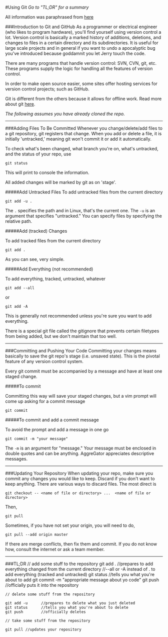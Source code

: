 #Using Git
*Go to "TL;DR" for a summary*

All information was paraphrased from [here](http://www.github.com/getting-started "GitHub")

###Introduction to Git and GitHub
As a programmer or electrical engineer (who likes to program hardware), you'll find yourself using version control a lot.
Version control is basically a marked history of additions, deletions, and changes to files in a certain directory and its subdirectories.
It is useful for large scale projects and in general if you want to undo a apocalyptic bug you've introduced because goddamnit you let Jerry touch the code.

There are many programs that handle version control: SVN, CVN, git, etc.
These programs supply the logic for handling all the features of version control.

In order to make open source easier, some sites offer hosting services for version control projects; such as GitHub.

Git is different from the others because it allows for offline work.
Read more about git [here](http://git-scm.com/about).

_The following assumes you have already cloned the repo._

----------------------------------------------------------
###Adding Files To Be Committed
Whenever you change/delete/add files to a git repository, git registers that change. When you add or delete a file, it is initially 'untracked,' meaning git won't commit it or add it automatically.

To check what's been changed, what branch you're on, what's untracked, and the status of your repo, use
    
    git status
    
This will print to console the information.

All added changes will be marked by git as on 'stage'.

#####Add Untracked Files
To add untracked files from the current directory

    git add -u .
    
The `.` specifies the path and in Linux, that's the current one. The `-u` is an argument that specifies "untracked." You can specify files by specifying the relative path.

#####Add (tracked) Changes

To add tracked files from the current directory

    git add .
    
As you can see, very simple.

#####Add Everything (not recommended)

To add everything, tracked, untracked, whatever

    git add --all
    
or

    git add -A
    
This is generally not recommended unless you're sure you want to add everything.

There is a special git file called the gitignore that prevents certain filetypes from being added, but we don't maintain that too well.

----------------------------------------------------------
###Committing and Pushing Your Code
Committing your changes means basically to save the git repo's stage (i.e. unsaved state). This is the pivotal feature of any version control system.

Every git commit must be accompanied by a message and have at least one staged change.

#####To commit

Committing this way will save your staged changes, but a vim prompt will come up asking for a commit message

    git commit

#####To commit and add a commit message

To avoid the prompt and add a message in one go
    
    git commit -m "your message"
    
The `-m` is an argument for "message." Your message must be enclosed in double quotes and can be anything. AggreGator appreciates descriptive messages.

----------------------------------------------------------
###Updating Your Repository
When updating your repo, make sure you commit any changes you would like to keep. Discard if you don't want to keep anything. There are various ways to discard files. The most direct is

    git checkout -- <name of file or directory> ...  <name of file or directory>

Then,

    git pull		
    
Sometimes, if you have not set your origin, you will need to do,

    git pull --add origin master

If there are merge conflicts, then fix them and commit. If you do not know how, consult the internet or ask a team member.

----------------------------------------------------------
###TL;DR
	// add some stuff to the repository
	git add . 		//prepares to add everything changed from the current directory
					//--all or -A instead of . to add everything (tracked and untracked)
	git status 		//tells you what you're about to add
	git commit -m "appropriate message about yo code"
	git push 		//officially puts it into the repository
	
	// delete some stuff from the repository
	
	git add -u 		//prepares to delete what you just deleted
	git status 		//tells you what you're about to delete
	git push 		//officially deletes
	
	// take some stuff from the repository
	
	git pull //updates your repository